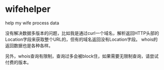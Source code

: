 # wifehelper
 help my wife process data

 
 没有解决数据多版本的问题，比如我是通过curl一个域名，解析返回HTTP头部的Location字段来获取整个URL的，但有的域名返回没有Location字段。
 whois的返回数据也是各种各样。
 
 另外，whois查询有限制，查询过多会被block住，如果需要无限制查询，请尝试付费的版本。